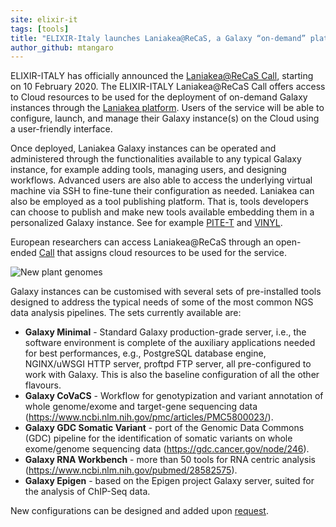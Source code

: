 ```yaml
---
site: elixir-it
tags: [tools]
title: "ELIXIR-Italy launches Laniakea@ReCaS, a Galaxy “on-demand” platform"
author_github: mtangaro
---
```


ELIXIR-ITALY has officially announced the [Laniakea@ReCaS Call](https://laniakea-elixir-it.github.io/laniakea_at_recas), starting on 10 February 2020. The ELIXIR-ITALY Laniakea@ReCaS Call offers access to Cloud resources to be used for the deployment of on-demand Galaxy instances through the [Laniakea platform](https://laniakea-elixir-it.github.io). Users of the service will be able to configure, launch, and manage their Galaxy instance(s) on the Cloud using a user-friendly interface. 

Once deployed, Laniakea Galaxy instances can be operated and administered through the functionalities available to any typical Galaxy instance, for example adding tools, managing users, and designing workflows. Advanced users are also able to access the underlying virtual machine via SSH to fine-tune their configuration as needed. Laniakea can also be employed as a tool publishing platform. That is, tools developers can choose to publish and make new tools available embedding them in a personalized Galaxy instance. See for example [PITE-T](http://igg.cloud.ba.infn.it/galaxy) and [VINYL](http://beaconlab.it/vinyl).

European researchers can access Laniakea@ReCaS through an open-ended [Call](https://tinyurl.com/sqwk4fy) that assigns cloud resources to be used for the service.

![New plant genomes](/assets/media/laniakea-release.png)

Galaxy instances can be customised with several sets of pre-installed tools designed to address the typical needs of some of the most common NGS data analysis pipelines. The sets currently available are:
* **Galaxy Minimal** - Standard Galaxy production-grade server, i.e., the software environment is complete of the auxiliary applications needed for best performances, e.g., PostgreSQL database engine, NGINX/uWSGI HTTP server, proftpd FTP server, all pre-configured to work with Galaxy. This is also the baseline configuration of all the other flavours. 
* **Galaxy CoVaCS** - Workflow for genotypization and variant annotation of whole genome/exome and target-gene sequencing data (https://www.ncbi.nlm.nih.gov/pmc/articles/PMC5800023/).
* **Galaxy GDC Somatic Variant** - port of the Genomic Data Commons (GDC) pipeline for the identification of somatic variants on whole exome/genome sequencing data (https://gdc.cancer.gov/node/246).
* **Galaxy RNA Workbench** - more than 50 tools for RNA centric analysis (https://www.ncbi.nlm.nih.gov/pubmed/28582575).
* **Galaxy Epigen** - based on the Epigen project Galaxy server, suited for the analysis of ChIP-Seq data.

New configurations can be designed and added upon [request](https://laniakea.readthedocs.io/en/latest/user_documentation/galaxy/galaxy_flavours_creation.html).

